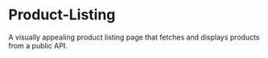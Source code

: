 # Product-Listing
A visually appealing product listing page that fetches and displays products from a public API.
